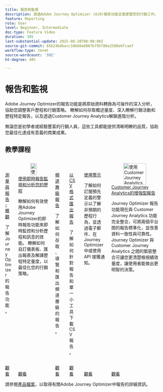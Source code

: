 ```yaml
---
title: 報告和監視
description: 透過Adobe Journey Optimizer (AJO)報告功能全面掌握您的行銷工作。 瞭解如何存取概述量度、深入瞭解行銷活動和歷程特定報告，以及透過Customer Journey Analytics解鎖進階分析。
feature: Reporting
role: User
level: Beginner, Intermediate
doc-type: Feature Video
duration: 395
last-substantial-update: 2025-08-28T00:00:00Z
source-git-commit: 65624bdbacc3db88a6887b795f86e2588e6fcaef
workflow-type: tm+mt
source-wordcount: '392'
ht-degree: 48%

---
```



# 報告和監視

Adobe Journey Optimizer的報告功能是將原始資料轉換為可操作的深入分析，協助您調整客戶歷程和行銷策略。 瞭解如何存取概述量度、深入瞭解行銷活動和歷程特定報告，以及透過Customer Journey Analytics解鎖進階分析。

無論您是初學者或經驗豐富的行銷人員，這些工具都能提供清晰明瞭的品質，協助您最佳化達成有意義的商業成果。

## 教學課程

<!-- CARDS
* https://experienceleague.adobe.com/zh-hant/docs/journey-optimizer-learn/tutorials/report-and-monitor/measurement-and-reporting-overview
* https://experienceleague.adobe.com/zh-hant/docs/journey-optimizer-learn/tutorials/report-and-monitor/monitor-and-analyze-your-journey-with-live-reports
* https://experienceleague.adobe.com/zh-hant/docs/journey-optimizer-learn/tutorials/report-and-monitor/channel-level-reports
* https://experienceleague.adobe.com/zh-hant/docs/journey-optimizer-learn/tutorials/report-and-monitor/export-reports-in-csv-format
* https://experienceleague.adobe.com/zh-hant/docs/journey-optimizer-learn/tutorials/report-and-monitor/alerts
* https://experienceleague.adobe.com/zh-hant/docs/journey-optimizer-learn/tutorials/report-and-monitor/enhanced-reporting-with-customer-journey-analytics
-->
<!-- START CARDS HTML - DO NOT MODIFY BY HAND -->
<div class="columns">
    <div class="column is-half-tablet is-half-desktop is-one-third-widescreen" aria-label="Measurement & Reporting - Overview">
        <div class="card" style="height: 100%; display: flex; flex-direction: column; height: 100%;">
            <div class="card-image">
                <figure class="image x-is-16by9">
                    <a href="https://experienceleague.adobe.com/zh-hant/docs/journey-optimizer-learn/tutorials/report-and-monitor/measurement-and-reporting-overview" title="測量與報告 — 概觀" target="_blank" rel="referrer">
                        <img class="is-bordered-r-small" src="https://video.tv.adobe.com/v/3432673/?format=jpeg&nocache=1756406406381" alt="測量與報告 — 概觀"
                             style="width: 100%; aspect-ratio: 16 / 9; object-fit: cover; overflow: hidden; display: block; margin: auto;">
                    </a>
                </figure>
            </div>
            <div class="card-content is-padded-small" style="display: flex; flex-direction: column; flex-grow: 1; justify-content: space-between;">
                <div class="top-card-content">
                    <p class="headline is-size-6 has-text-weight-bold">
                        <a href="https://experienceleague.adobe.com/zh-hant/docs/journey-optimizer-learn/tutorials/report-and-monitor/measurement-and-reporting-overview" target="_blank" rel="referrer" title="測量與報告 — 概觀">測量與報告 - 概觀</a>
                    </p>
                    <p class="is-size-6">了解 Journey Optimizer 的報告功能。</p>
                </div>
                <a href="https://experienceleague.adobe.com/zh-hant/docs/journey-optimizer-learn/tutorials/report-and-monitor/measurement-and-reporting-overview" target="_blank" rel="referrer" class="spectrum-Button spectrum-Button--outline spectrum-Button--primary spectrum-Button--sizeM" style="align-self: flex-start; margin-top: 1rem;">
                    <span class="spectrum-Button-label has-no-wrap has-text-weight-bold">觀看</span>
                </a>
            </div>
        </div>
    </div>
    <div class="column is-half-tablet is-half-desktop is-one-third-widescreen" aria-label="Monitor and analyze your journey with live reports">
        <div class="card" style="height: 100%; display: flex; flex-direction: column; height: 100%;">
            <div class="card-image">
                <figure class="image x-is-16by9">
                    <a href="https://experienceleague.adobe.com/zh-hant/docs/journey-optimizer-learn/tutorials/report-and-monitor/monitor-and-analyze-your-journey-with-live-reports" title="使用即時報告監控和分析您的歷程" target="_blank" rel="referrer">
                        <img class="is-bordered-r-small" src="https://video.tv.adobe.com/v/3470846/?format=jpeg&nocache=1756406406388&captions=chi_hant" alt="使用即時報告監控和分析您的歷程"
                             style="width: 100%; aspect-ratio: 16 / 9; object-fit: cover; overflow: hidden; display: block; margin: auto;">
                    </a>
                </figure>
            </div>
            <div class="card-content is-padded-small" style="display: flex; flex-direction: column; flex-grow: 1; justify-content: space-between;">
                <div class="top-card-content">
                    <p class="headline is-size-6 has-text-weight-bold">
                        <a href="https://experienceleague.adobe.com/zh-hant/docs/journey-optimizer-learn/tutorials/report-and-monitor/monitor-and-analyze-your-journey-with-live-reports" target="_blank" rel="referrer" title="使用即時報告監控和分析您的歷程">使用即時報告監視和分析您的歷程</a>
                    </p>
                    <p class="is-size-6">瞭解如何有效使用Adobe Journey Optimizer的即時報告功能來即時監控和分析歷程和訊息的效能。 瞭解如何自訂儀表板、匯出報表及解譯歷程特定量度，以最佳化您的行銷策略。</p>
                </div>
                <a href="https://experienceleague.adobe.com/zh-hant/docs/journey-optimizer-learn/tutorials/report-and-monitor/monitor-and-analyze-your-journey-with-live-reports" target="_blank" rel="referrer" class="spectrum-Button spectrum-Button--outline spectrum-Button--primary spectrum-Button--sizeM" style="align-self: flex-start; margin-top: 1rem;">
                    <span class="spectrum-Button-label has-no-wrap has-text-weight-bold">觀看</span>
                </a>
            </div>
        </div>
    </div>
    <div class="column is-half-tablet is-half-desktop is-one-third-widescreen" aria-label="Channel level reports">
        <div class="card" style="height: 100%; display: flex; flex-direction: column; height: 100%;">
            <div class="card-image">
                <figure class="image x-is-16by9">
                    <a href="https://experienceleague.adobe.com/zh-hant/docs/journey-optimizer-learn/tutorials/report-and-monitor/channel-level-reports" title="頻道層級報告" target="_blank" rel="referrer">
                        <img class="is-bordered-r-small" src="https://video.tv.adobe.com/v/3448050/?format=jpeg&nocache=1756406406387&captions=chi_hant" alt="頻道層級報告"
                             style="width: 100%; aspect-ratio: 16 / 9; object-fit: cover; overflow: hidden; display: block; margin: auto;">
                    </a>
                </figure>
            </div>
            <div class="card-content is-padded-small" style="display: flex; flex-direction: column; flex-grow: 1; justify-content: space-between;">
                <div class="top-card-content">
                    <p class="headline is-size-6 has-text-weight-bold">
                        <a href="https://experienceleague.adobe.com/zh-hant/docs/journey-optimizer-learn/tutorials/report-and-monitor/channel-level-reports" target="_blank" rel="referrer" title="頻道層級報告">頻道層級報告</a>
                    </p>
                    <p class="is-size-6">了解如何存取、導覽和匯出頻道層級的報告。</p>
                </div>
                <a href="https://experienceleague.adobe.com/zh-hant/docs/journey-optimizer-learn/tutorials/report-and-monitor/channel-level-reports" target="_blank" rel="referrer" class="spectrum-Button spectrum-Button--outline spectrum-Button--primary spectrum-Button--sizeM" style="align-self: flex-start; margin-top: 1rem;">
                    <span class="spectrum-Button-label has-no-wrap has-text-weight-bold">觀看</span>
                </a>
            </div>
        </div>
    </div>
    <div class="column is-half-tablet is-half-desktop is-one-third-widescreen" aria-label="Export reports in CSV format">
        <div class="card" style="height: 100%; display: flex; flex-direction: column; height: 100%;">
            <div class="card-image">
                <figure class="image x-is-16by9">
                    <a href="https://experienceleague.adobe.com/zh-hant/docs/journey-optimizer-learn/tutorials/report-and-monitor/export-reports-in-csv-format" title="以 CSV 格式匯出報告" target="_blank" rel="referrer">
                        <img class="is-bordered-r-small" src="https://video.tv.adobe.com/v/3439625/?format=jpeg&nocache=1756406406384&captions=chi_hant" alt="以 CSV 格式匯出報告"
                             style="width: 100%; aspect-ratio: 16 / 9; object-fit: cover; overflow: hidden; display: block; margin: auto;">
                    </a>
                </figure>
            </div>
            <div class="card-content is-padded-small" style="display: flex; flex-direction: column; flex-grow: 1; justify-content: space-between;">
                <div class="top-card-content">
                    <p class="headline is-size-6 has-text-weight-bold">
                        <a href="https://experienceleague.adobe.com/zh-hant/docs/journey-optimizer-learn/tutorials/report-and-monitor/export-reports-in-csv-format" target="_blank" rel="referrer" title="以 CSV 格式匯出報告">以 CSV 格式匯出報告</a>
                    </p>
                    <p class="is-size-6">了解如何針對報告和單一小工具下載 CSV 報告。</p>
                </div>
                <a href="https://experienceleague.adobe.com/zh-hant/docs/journey-optimizer-learn/tutorials/report-and-monitor/export-reports-in-csv-format" target="_blank" rel="referrer" class="spectrum-Button spectrum-Button--outline spectrum-Button--primary spectrum-Button--sizeM" style="align-self: flex-start; margin-top: 1rem;">
                    <span class="spectrum-Button-label has-no-wrap has-text-weight-bold">觀看</span>
                </a>
            </div>
        </div>
    </div>
    <div class="column is-half-tablet is-half-desktop is-one-third-widescreen" aria-label="Use alerts">
        <div class="card" style="height: 100%; display: flex; flex-direction: column; height: 100%;">
            <div class="card-image">
                <figure class="image x-is-16by9">
                    <a href="https://experienceleague.adobe.com/zh-hant/docs/journey-optimizer-learn/tutorials/report-and-monitor/alerts" title="使用警示" target="_blank" rel="referrer">
                        <img class="is-bordered-r-small" src="https://video.tv.adobe.com/v/336218?format=jpeg&nocache=1756406406387" alt="使用警示"
                             style="width: 100%; aspect-ratio: 16 / 9; object-fit: cover; overflow: hidden; display: block; margin: auto;">
                    </a>
                </figure>
            </div>
            <div class="card-content is-padded-small" style="display: flex; flex-direction: column; flex-grow: 1; justify-content: space-between;">
                <div class="top-card-content">
                    <p class="headline is-size-6 has-text-weight-bold">
                        <a href="https://experienceleague.adobe.com/zh-hant/docs/journey-optimizer-learn/tutorials/report-and-monitor/alerts" target="_blank" rel="referrer" title="使用警示">使用警示</a>
                    </p>
                    <p class="is-size-6">了解如何訂閱預先定義的警示以了解非預期的歷程行為，並透過電子郵件、在 Journey Optimizer 中或使用 API 接獲通知。</p>
                </div>
                <a href="https://experienceleague.adobe.com/zh-hant/docs/journey-optimizer-learn/tutorials/report-and-monitor/alerts" target="_blank" rel="referrer" class="spectrum-Button spectrum-Button--outline spectrum-Button--primary spectrum-Button--sizeM" style="align-self: flex-start; margin-top: 1rem;">
                    <span class="spectrum-Button-label has-no-wrap has-text-weight-bold">觀看</span>
                </a>
            </div>
        </div>
    </div>
    <div class="column is-half-tablet is-half-desktop is-one-third-widescreen" aria-label="Enhanced reporting with Customer Journey Analytics">
        <div class="card" style="height: 100%; display: flex; flex-direction: column; height: 100%;">
            <div class="card-image">
                <figure class="image x-is-16by9">
                    <a href="https://experienceleague.adobe.com/zh-hant/docs/journey-optimizer-learn/tutorials/report-and-monitor/enhanced-reporting-with-customer-journey-analytics" title="使用 Customer Journey Analytics 增強報告功能" target="_blank" rel="referrer">
                        <img class="is-bordered-r-small" src="https://video.tv.adobe.com/v/3443162/?format=jpeg&nocache=1756406406386&captions=chi_hant" alt="使用 Customer Journey Analytics 增強報告功能"
                             style="width: 100%; aspect-ratio: 16 / 9; object-fit: cover; overflow: hidden; display: block; margin: auto;">
                    </a>
                </figure>
            </div>
            <div class="card-content is-padded-small" style="display: flex; flex-direction: column; flex-grow: 1; justify-content: space-between;">
                <div class="top-card-content">
                    <p class="headline is-size-6 has-text-weight-bold">
                        <a href="https://experienceleague.adobe.com/zh-hant/docs/journey-optimizer-learn/tutorials/report-and-monitor/enhanced-reporting-with-customer-journey-analytics" target="_blank" rel="referrer" title="使用 Customer Journey Analytics 增強報告功能">Customer Journey Analytics的增強型報告</a>
                    </p>
                    <p class="is-size-6">Journey Optimizer 報告功能現在與 Customer Journey Analytics 功能完全整合，可將兩個平台間的報告標準化，並改善資料一致性與可靠性。Journey Optimizer 與 Customer Journey Analytics 之間的緊密整合可讓您更清楚檢視績效量度，讓使用者能做出更明智的決策。</p>
                </div>
                <a href="https://experienceleague.adobe.com/zh-hant/docs/journey-optimizer-learn/tutorials/report-and-monitor/enhanced-reporting-with-customer-journey-analytics" target="_blank" rel="referrer" class="spectrum-Button spectrum-Button--outline spectrum-Button--primary spectrum-Button--sizeM" style="align-self: flex-start; margin-top: 1rem;">
                    <span class="spectrum-Button-label has-no-wrap has-text-weight-bold">觀看</span>
                </a>
            </div>
        </div>
    </div>
</div>
<!-- END CARDS HTML - DO NOT MODIFY BY HAND -->



請參閱[產品檔案](https://experienceleague.adobe.com/zh-hant/docs/journey-optimizer/using/reporting/reporting-landing-page)，以取得有關Adobe Journey Optimizer中報告的詳細資訊。
